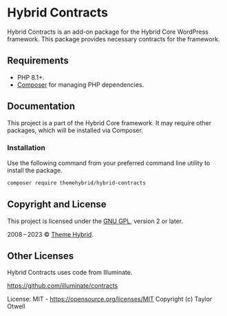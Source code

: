 # Hybrid Contracts

Hybrid Contracts is an add-on package for the Hybrid Core WordPress framework. This package provides necessary contracts for the framework.

## Requirements

* PHP 8.1+.
* [Composer](https://getcomposer.org/) for managing PHP dependencies.

## Documentation

This project is a part of the Hybrid Core framework. It may require other packages, which will be installed via Composer.

### Installation

Use the following command from your preferred command line utility to install the package.

```bash
composer require themehybrid/hybrid-contracts
```
## Copyright and License

This project is licensed under the [GNU GPL](http://www.gnu.org/licenses/old-licenses/gpl-2.0.html), version 2 or later.

2008&thinsp;&ndash;&thinsp;2023 &copy; [Theme Hybrid](https://themehybrid.com).

## Other Licenses

Hybrid Contracts uses code from Illuminate.

https://github.com/illuminate/contracts

License: MIT - https://opensource.org/licenses/MIT
Copyright (c) Taylor Otwell
